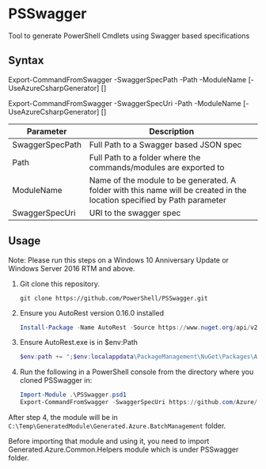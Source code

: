 # PSSwagger

Tool to generate PowerShell Cmdlets using Swagger based specifications

## Syntax

Export-CommandFromSwagger -SwaggerSpecPath <string> -Path <string> -ModuleName <string> [-UseAzureCsharpGenerator] [<CommonParameters>]

Export-CommandFromSwagger -SwaggerSpecUri <uri> -Path <string> -ModuleName <string> [-UseAzureCsharpGenerator] [<CommonParameters>]

| Parameter | Description |
| --------- | ----------- |
| SwaggerSpecPath | Full Path to a Swagger based JSON spec|
| Path            | Full Path to a folder where the commands/modules are exported to |
| ModuleName      | Name of the module to be generated. A folder with this name will be created in the location specified by Path parameter |
| SwaggerSpecUri  | URI to the swagger spec |

## Usage

Note: Please run this steps on a Windows 10 Anniversary Update or Windows Server 2016 RTM and above.

1. Git clone this repository.

     ```code
    git clone https://github.com/PowerShell/PSSwagger.git
    ```

2. Ensure you AutoRest version 0.16.0 installed

   ```powershell
   Install-Package -Name AutoRest -Source https://www.nuget.org/api/v2 -RequiredVersion 0.16.0 -Scope CurrentUser
   ```
   
3. Ensure AutoRest.exe is in $env:Path

   ```powershell
   $env:path += ";$env:localappdata\PackageManagement\NuGet\Packages\AutoRest.0.16.0\tools"
   ```

4. Run the following in a PowerShell console from the directory where you cloned PSSwagger in:

   ```powershell
   Import-Module .\PSSwagger.psd1
   Export-CommandFromSwagger -SwaggerSpecUri https://github.com/Azure/azure-rest-api-specs/blob/master/arm-batch/2015-12-01/swagger/BatchManagement.json -Path C:\Temp\generatedmodule\ -ModuleName Generated.Azure.BatchManagement
   ```

After step 4, the module will be in `C:\Temp\GeneratedModule\Generated.Azure.BatchManagement` folder.

Before importing that module and using it, you need to import Generated.Azure.Common.Helpers module which is under PSSwagger folder.

